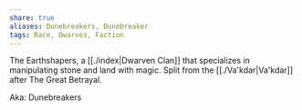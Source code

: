 ```yaml
---
share: true
aliases: Dunebreakers, Dunebreaker
tags: Race, Dwarves, Faction
---
```


The Earthshapers, a [[./index|Dwarven Clan]] that specializes in manipulating stone and land with magic. Split from the [[./Va'kdar|Va'kdar]] after The Great Betrayal.

Aka: Dunebreakers

